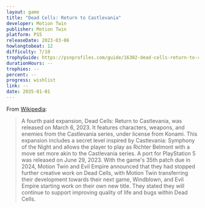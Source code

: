 ```yaml
---
layout: game
title: "Dead Cells: Return to Castlevania"
developer: Motion Twin
publisher: Motion Twin
platform: PS5
releaseDate: 2023-03-06
howlongtobeat: 12
difficulty: 7/10
trophyGuide: https://psnprofiles.com/guide/16302-dead-cells-return-to-castlevania-dlc-trophy-guide
durationHours: --
trophies: --
percent: --
progress: wishlist
link: --
date: 2035-01-01
---
```


From [Wikipedia](https://en.wikipedia.org/wiki/Dead_Cells#Release_and_expansions):

> A fourth paid expansion, Dead Cells: Return to Castlevania, was released on March 6, 2023. It features characters, weapons, and enemies from the Castlevania series, under license from Konami. This expansion includes a secret level inspired by Castlevania: Symphony of the Night and allows the player to play as Richter Belmont with a move set more akin to the Castlevania series. A port for PlayStation 5 was released on June 29, 2023. With the game's 35th patch due in 2024, Motion Twin and Evil Empire announced that they had stopped further creative work on Dead Cells, with Motion Twin transferring their development towards their next game, Windblown, and Evil Empire starting work on their own new title. They stated they will continue to support improving quality of life and bugs within Dead Cells.
